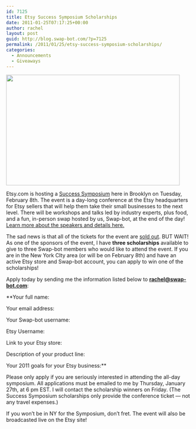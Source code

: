 ```yaml
---
id: 7125
title: Etsy Success Symposium Scholarships
date: 2011-01-25T07:17:25+00:00
author: rachel
layout: post
guid: http://blog.swap-bot.com/?p=7125
permalink: /2011/01/25/etsy-success-symposium-scholarships/
categories:
  - Announcements
  - Giveaways
---
```

[<img src="http://blog.swap-bot.com/wp-content/uploads/2011/01/etsysuccess.jpg" alt="" title="etsysuccess" width="470" height="300" class="aligncenter size-full wp-image-7126" srcset="http://blog.swap-bot.com/wp-content/uploads/2011/01/etsysuccess-300x191.jpg 300w, http://blog.swap-bot.com/wp-content/uploads/2011/01/etsysuccess.jpg 470w" sizes="(max-width: 470px) 100vw, 470px" />](http://www.etsy.com/storque/seller-handbook/etsy-success-symposium-11615/)

Etsy.com is hosting a [Success Symposium](http://www.etsy.com/storque/seller-handbook/etsy-success-symposium-11615/) here in Brooklyn on Tuesday, February 8th. The event is a day-long conference at the Etsy headquarters for Etsy sellers that will help them take their small businesses to the next level. There will be workshops and talks led by industry experts, plus food, and a fun, in-person swap hosted by us, Swap-bot, at the end of the day! [Learn more about the speakers and details here.](http://www.etsy.com/storque/seller-handbook/etsy-success-symposium-11615/)

The sad news is that all of the tickets for the event are [sold out](http://www.etsy.com/listing/66145019/etsy-success-symposium-event). BUT WAIT! As one of the sponsors of the event, I have **three scholarships** available to give to three Swap-bot members who would like to attend the event. If you are in the New York CIty area (or will be on February 8th) and have an active Etsy store and Swap-bot account, you can apply to win one of the scholarships!

Apply today by sending me the information listed below to **rachel@swap-bot.com**:

**Your full name:
  
Your email address:
  
Your Swap-bot username:
  
Etsy Username:
  
Link to your Etsy store:
  
Description of your product line:
  
Your 2011 goals for your Etsy business:**

Please only apply if you are seriously interested in attending the all-day symposium. All applications must be emailed to me by Thursday, January 27th, at 6 pm EST. I will contact the scholarship winners on Friday. (The Success Symposium scholarships only provide the conference ticket &#8212; not any travel expenses.)

If you won&#8217;t be in NY for the Symposium, don&#8217;t fret. The event will also be broadcasted live on the Etsy site!